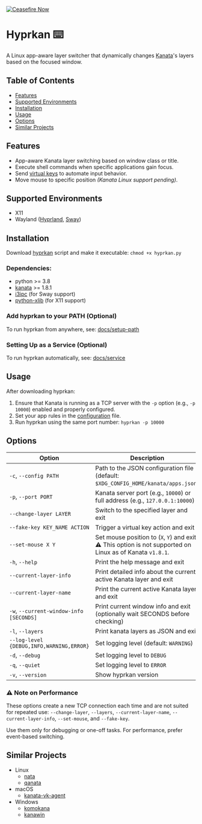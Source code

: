 [![Ceasefire Now](https://badge.techforpalestine.org/default)](https://techforpalestine.org/learn-more)

# Hyprkan ⌨️

A Linux app-aware layer switcher that dynamically changes [Kanata](https://github.com/jtroo/kanata)'s layers based on the focused window.

## Table of Contents

- [Features](#features)
- [Supported Environments](#supported-environments)
- [Installation](#installation)
- [Usage](#usage)
- [Options](#options)
- [Similar Projects](#similar-projects)

## Features

- App-aware Kanata layer switching based on window class or title.
- Execute shell commands when specific applications gain focus.
- Send [virtual keys](https://jtroo.github.io/config.html#virtual-keys) to automate input behavior.
- Move mouse to specific position _(Kanata Linux support pending)_.

## Supported Environments

- X11
- Wayland ([Hyprland](https://wiki.hypr.land), [Sway](https://swaywm.org))

## Installation

Download [hyprkan](src/hyprkan.py) script and make it executable: `chmod +x hyprkan.py`

### Dependencies:

- python >= 3.8
- [kanata](https://github.com/jtroo/kanata) >= 1.8.1
- [i3ipc](https://pypi.org/project/i3ipc/) (for Sway support)
- [python-xlib](https://pypi.org/project/python-xlib/) (for X11 support)

### Add hyprkan to your PATH (Optional)

To run hyprkan from anywhere, see: [docs/setup-path](docs/setup-path.md)

### Setting Up as a Service (Optional)

To run hyprkan automatically, see: [docs/service](docs/service.md)

## Usage

After downloading hyprkan:

1. Ensure that Kanata is running as a TCP server with the `-p` option (e.g., `-p 10000`) enabled and properly configured.
2. Set your app rules in the [configuration](docs/config.md) file.
3. Run hyprkan using the same port number: `hyprkan -p 10000`

## Options

| Option                                   | Description                                                                                                    |
| ---------------------------------------- | -------------------------------------------------------------------------------------------------------------- |
| `-c`, `--config PATH`                    | Path to the JSON configuration file (default: `$XDG_CONFIG_HOME/kanata/apps.json`)                             |
| `-p`, `--port PORT`                      | Kanata server port (e.g., `10000`) or full address (e.g., `127.0.0.1:10000`)                                   |
| `--change-layer LAYER`                   | Switch to the specified layer and exit                                                                         |
| `--fake-key KEY_NAME ACTION`             | Trigger a virtual key action and exit                                                                          |
| `--set-mouse X Y`                        | Set mouse position to (`X`, `Y`) and exit <br> ⚠️ This option is not supported on Linux as of Kanata `v1.8.1`. |
| `-h`, `--help`                           | Print the help message and exit                                                                                |
| `--current-layer-info`                   | Print detailed info about the current active Kanata layer and exit                                             |
| `--current-layer-name`                   | Print the current active Kanata layer and exit                                                                 |
| `-w`, `--current-window-info [SECONDS]`  | Print current window info and exit (optionally wait SECONDS before checking)                                   |
| `-l`, `--layers`                         | Print kanata layers as JSON and exit                                                                           |
| `--log-level {DEBUG,INFO,WARNING,ERROR}` | Set logging level (default: `WARNING`)                                                                         |
| `-d`, `--debug`                          | Set logging level to `DEBUG`                                                                                   |
| `-q`, `--quiet`                          | Set logging level to `ERROR`                                                                                   |
| `-v`, `--version`                        | Show hyprkan version                                                                                           |

### ⚠️ Note on Performance

These options create a new TCP connection each time and are not suited for repeated use: `--change-layer`, `--layers`, `--current-layer-name`, `--current-layer-info`, `--set-mouse`, and `--fake-key`.

Use them only for debugging or one-off tasks. For performance, prefer event-based switching.

## Similar Projects

- Linux
  - [nata](https://github.com/mdSlash/nata)
  - [qanata](https://github.com/veyxov/qanata)
- macOS
  - [kanata-vk-agent](https://github.com/devsunb/kanata-vk-agent)
- Windows
  - [komokana](https://github.com/LGUG2Z/komokana)
  - [kanawin](https://github.com/Aqaao/kanawin)
